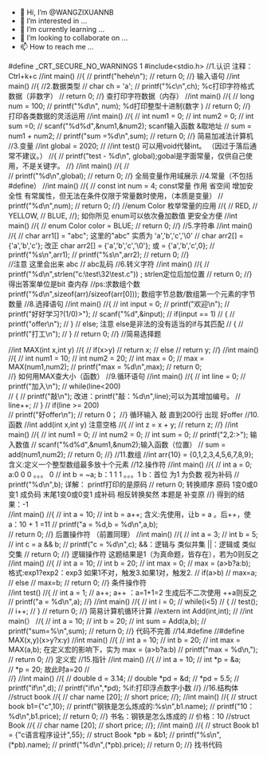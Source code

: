 - 👋 Hi, I’m @WANGZIXUANNB
- 👀 I’m interested in ...
- 🌱 I’m currently learning ...
- 💞️ I’m looking to collaborate on ...
- 📫 How to reach me ...

<!---
WANGZIXUANNB/WANGZIXUANNB is a ✨ special ✨ repository because its `README.md` (this file) appears on your GitHub profile.
You can click the Preview link to take a look at your changes.
--->
#define _CRT_SECURE_NO_WARNINGS 1
#include<stdio.h>
//1.认识 注释：Ctrl+k+c
//int main()
//{
//	printf("hehe\n");
//    return 0;
//}  输入语句
//int main()
//{
//2.数据类型
//    char ch = 'a';
//    printf("%c\n",ch);  %c打印字符格式数据（非数字）
//	return 0;
//}  查打印字符数据（内存）
//int main()
//{
//	long num = 100;
//    printf("%d\n", num);  %d打印整型十进制(数字 )
//	return 0;
//}  打印各类数据的灵活运用
//int main()
//{ 
//	int num1 = 0;
//	int num2 = 0;
//	int sum =0;
//	scanf("%d%d",&num1,&num2);  scanf输入函数 &取地址
//	sum = num1 + num2;
//    printf("sum =%d\n",sum);
//	return 0;
//} 简易加减法计算机
//3.变量
//int global = 2020;
//
//int test()  可以用void代替int。 （因过于落后通常不建议。）
//{
//	printf("test - %d\n", global);gobal是字面常量，仅供自己使用，不是关键字。
//}
//int main()
//{
//	
//	printf("%d\n",global);
//	return 0;
//}  全局变量作用域展示
//4.常量（不包括#define）
//int main()
//{
//    const int num = 4;  const常量 作用 省空间 增加安全性 有常属性，但无法在条件仅限于常量数时使用，（本质是变量）
//    printf("%d\n",num);
//	return 0;
//}
//enum Color  枚举常量的应用
//{
//	RED,
//	YELLOW,
//	BLUE,
//};  如你所见 enum可以依次叠加数值 更安全方便
//int main()
//{
//    enum Color color = BLUE;
//    return 0;
//}
//5.字符串
//int main()
//{
//	char arr1[] = "abc";                这里的"abc" 实质为 'a','b','c','\0'
//	char arr2[] ={'a','b','c'};           改正 char arr2[] = {'a','b','c','\0'}; 或 = {'a','b','c',0};
//	printf("%s\n",arr1);
//    printf("%s\n",arr2);
//	return 0;
//}	  
//注意 这里会出来  abc
//                 abc乱码
//6.转义字符
//int main()
//{
//	printf("%d\n",strlen("c:\test\32\test.c")) ;  strlen定位后加位置
//    return 0;
//}  得出答案单位是bit 查内存
//ps:求数组个数 printf("%d\n",sizeof(arr)/sizeof(arr[0]));   数组字节总数/数组第一个元素的字节数量
//8.选择语句
//int main()
//{ 
//	int input = 0;
//	printf("欢迎\n");
//	printf("好好学习?(1/0)>");
//	scanf("%d",&input);
//	if(input == 1)
//	{
//	     printf("offer\n");
//	}
//	else; 注意 else是非法的没有适当的if与其匹配
//	{
//	    printf("打工\n");
//	}
//	return 0;
//}  //简易选择题  

//int MAX(int x,int y)
//{
//    if(x>y)
//       return x;
//	else
//	   return y;
//}
//int main()
//{
//    int num1 = 10;
//	int num2 = 20;
//	int max = 0;
//	max = MAX(num1,num2);
//	printf("max = %d\n",max);
//	return 0;  
//}  如何用MAX查大小（函数）
//9.循环语句
//int main()
//{
//	int line = 0;
//	printf("加入\n");
//	while(line<200)  
//	{
//	printf("敲\n");   改进：printf("敲：%d\n",line);可以为其增加编号。
//	line++;
//	}
//  if(line >= 200)   
//    printf("好offer\n");
//	return 0；
//}  循环输入 敲 直到200行 出现 好offer
//10.函数
//int add(int x,int y)  注意空格
//{
//    int z = x + y;
//		return z;
//}
//int main()
//{
//    int num1 = 0;
//	int num2 = 0;
//	int sum = 0;
//	printf("2,2:>"); 输入数值
//	scanf("%d%d",&num1,&num2);输入函数（位置）
//	sum = add(num1,num2);
//	return 0;
//}
//11.数组
//int arr{10} = {0,1,2,3,4,5,6,7,8,9};含义:定义一个整型数组最多放十个元素
//12.操作符
//int main()
//{
//	int a = 0;                    a:0 0 0 。。。 0
//	int b = ~a;                   b：1 1 1 。。。1     b：首位 为1 为负数 视为补码
//	printf("%d\n",b);               详解：  printf打印的是原码 
//	return 0;                         转换顺序 原码 1变0或0变1 成负码 末尾1变0或0变1 成补码  相反转换矣然  本题是 补变原
//}  得到的结果：-1               
//int main()
//{
//    int a = 10;
//    int b = a++;  含义:先使用，让b = a 。后++，使a：10 + 1 =11
//	printf("a = %d,b = %d\n",a,b);  
//	return 0;
//}  后置操作符   （前置同理）
//int main()
//{
//    int a = 3;
//    int b = 5;
//	int c = a && b;
//    printf("c = %d\n",c);  &&：逻辑与 类似并集 ||：逻辑或 类似交集
//	return 0;
//}  逻辑操作符   这题结果是1（为真命题，皆存在），若为0则反之
//int main()
//{
//    int a = 10;
//    int b = 20;
//	int max = 0;
//	max = (a>b?a:b);   格式:exp1?exp2：exp3   如果1不对，触发3.如果1对，触发2.
//	if(a>b)
//		max=a;
//	else
//		max=b;
//	return 0;
//}  条件操作符  
//int test()
//{
//    int a = 1;
//	a++;   a++ ：a=1+1=2  生成后不二次使用 ++a则反之
//	printf("a = %d\n",a);
//}
//int main()
//{
//    int i = 0;
//	while(i<5)
//	{
//		test();
//		i++;
//	}
//	return 0;
//}  简易计算机循环计算
//extern int Add(int,int);
//
//int main(）
//{
//    int a = 10;
//    int b = 20;
//	int sum = Add(a,b);
//	printf("sum=%\n",sum);
//	return 0;
//}  代码不完善
//14.#define
//#define MAX(x,y)(x>y?x:y)
//int main()
//{
//    int a = 10;
//    int b = 20;
//	int max = MAX(a,b);  在定义宏的影响下，实为 max = (a>b?a:b)
//	printf("max = %d\n,");
//	return 0;
//}  定义宏
//15.指针
//int main()
//{
//     int a = 10;
//	 int *p = &a;  
//     *p = 20;   故此时a=20
//	 
//}
//int main()
//{
//    double d = 3.14;
//	double *pd = &d;
//	*pd = 5.5;
//	printf("if\n",d);
//	printf("if\n",*pd);     %if:打印浮点数字小数
//}
//16.结构体
//struct book 
//{
//      char name [20];
//	  short price;
//};
//int main()
//{
//	struct book b1={"c",10};
//	printf("钢铁是怎么炼成的:%s\n",b1.name);
//	printf("10：%d\n",b1.price);
//	return 0;
//}   书名：钢铁是怎么炼成的
//      价格：10
//struct Book
//{
//       char name [20];
//	   short price;
//};
//int main()
//{
//	struct Book b1 = {"c语言程序设计",55};
//	struct Book *pb = &b1;
//	printf("%s\n",(*pb).name);
//	printf("%d\n",(*pb).price);
//	return 0;
//}   找书代码
